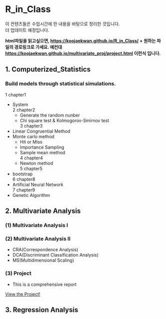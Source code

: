 # R_in_Class 

이 컨텐츠들은 수업시간에 한 내용을 바탕으로 정리한 것입니다.  
더 업데이트 예정입니다.  

**html파일을 읽고싶으면,   https://koojaekwan.github.io/R_in_Class/ + 원하는 파일의 경로링크로 가세요. 
예컨대 https://koojaekwan.github.io/multivariate_proj/project.html 이런식 입니다.**  

## 1. Computerized_Statistics  
### Build models through statistical simulations.  

1 chapter1  
  - System  
2 chapter2  
    - Generate the random nunber  
    - Chi square test & Kolmogorov-Smirnov test  
3 chapter3  
  - Linear Congruential Method  
  - Monte carlo method  
      - Hit or Miss  
      - Importance Sampling  
      - Sample mean method  
4 chapter4  
    - Newton method  
5 chapter5  
   - bootstrap  
6 chapter8  
   - Artificial Neural Network  
7 chapter9  
   - Genetic Algorithm  

## 2. Multivariate Analysis  
### (1) Multivariate Analysis Ⅰ  
### (2) Multivariate Analysis Ⅱ  
- CRA(Correspondence Analysis)  
- DCA(Discriminant Classification Analysis)  
- MS(Multidimensional Scaling)  

### (3) Project  
- This is a comprehensive report  

[View the Project!](https://koojaekwan.github.io/multivariate_proj/project.html)  


## 3. Regression Analysis
